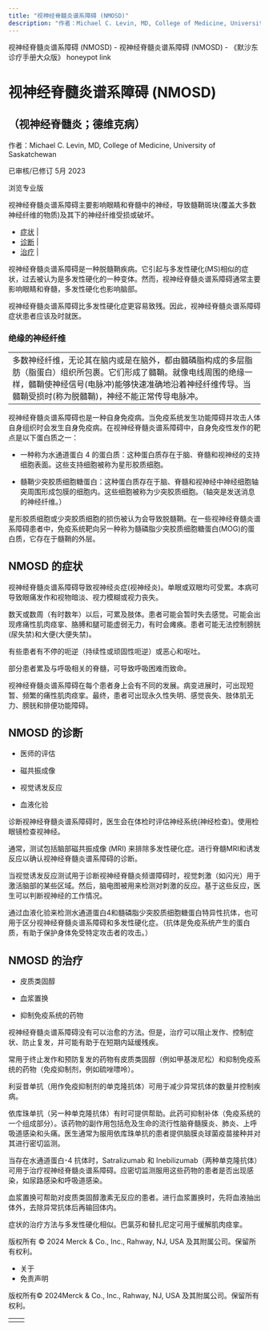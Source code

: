 ```yaml
---
title: "视神经脊髓炎谱系障碍 (NMOSD)"
description: "作者：Michael C. Levin, MD, College of Medicine, University of Saskatchewan"
---
```


﻿视神经脊髓炎谱系障碍 (NMOSD) - 视神经脊髓炎谱系障碍 (NMOSD) - 《默沙东诊疗手册大众版》 honeypot link

# 视神经脊髓炎谱系障碍 (NMOSD)

## （视神经脊髓炎；德维克病）

作者：Michael C. Levin, MD, College of Medicine, University of Saskatchewan

已审核/已修订 5月 2023

浏览专业版

视神经脊髓炎谱系障碍主要影响眼睛和脊髓中的神经，导致髓鞘斑块(覆盖大多数神经纤维的物质)及其下的神经纤维受损或破坏。

- [症状](#症状_v28487465_zh) \|
- [诊断](#诊断_v28487472_zh) \|
- [治疗](#治疗_v28487490_zh) \|

视神经脊髓炎谱系障碍是一种脱髓鞘疾病。它引起与多发性硬化(MS)相似的症状，过去被认为是多发性硬化的一种变体。然而，视神经脊髓炎谱系障碍通常主要影响眼睛和脊髓，多发性硬化也影响脑部。

视神经脊髓炎谱系障碍比多发性硬化症更容易致残。因此，视神经脊髓炎谱系障碍症状患者应该及时就医。

### 绝缘的神经纤维

|     |
| --- |
| 多数神经纤维，无论其在脑内或是在脑外，都由髓磷脂构成的多层脂肪（脂蛋白）组织所包裹。它们形成了髓鞘。就像电线周围的绝缘一样，髓鞘使神经信号(电脉冲)能够快速准确地沿着神经纤维传导。当髓鞘受损时(称为脱髓鞘)，神经不能正常传导电脉冲。<br> |

视神经脊髓炎谱系障碍也是一种自身免疫病。当免疫系统发生功能障碍并攻击人体自身组织时会发生自身免疫病。在视神经脊髓炎谱系障碍中，自身免疫性发作的靶点是以下蛋白质之一：

- 一种称为水通道蛋白 4 的蛋白质：这种蛋白质存在于脑、脊髓和视神经的支持细胞表面。这些支持细胞被称为星形胶质细胞。

- 髓鞘少突胶质细胞糖蛋白：这种蛋白质存在于脑、脊髓和视神经中神经细胞轴突周围形成包膜的细胞内。这些细胞被称为少突胶质细胞。（轴突是发送消息的神经纤维。）


星形胶质细胞或少突胶质细胞的损伤被认为会导致脱髓鞘。在一些视神经脊髓炎谱系障碍患者中，免疫系统靶向另一种称为髓磷脂少突胶质细胞糖蛋白(MOG)的蛋白质，它存在于髓鞘的外层。

## NMOSD 的症状

视神经脊髓炎谱系障碍导致视神经炎症(视神经炎)。单眼或双眼均可受累。本病可导致眼痛发作和视物暗淡、视力模糊或视力丧失。

数天或数周（有时数年）以后，可累及肢体。患者可能会暂时失去感觉。可能会出现疼痛性肌肉痉挛、胳膊和腿可能虚弱无力，有时会瘫痪。患者可能无法控制膀胱(尿失禁)和大便(大便失禁)。

有些患者有不停的呃逆（持续性或顽固性呃逆）或恶心和呕吐。

部分患者累及与呼吸相关的脊髓，可导致呼吸困难而致命。

视神经脊髓炎谱系障碍在每个患者身上会有不同的发展。病变进展时，可出现短暂、频繁的痛性肌肉痉挛。最终，患者可出现永久性失明、感觉丧失、肢体肌无力、膀胱和排便功能障碍。

## NMOSD 的诊断

- 医师的评估

- 磁共振成像

- 视觉诱发反应

- 血液化验


诊断视神经脊髓炎谱系障碍时，医生会在体检时评估神经系统(神经检查)。使用检眼镜检查视神经。

通常，测试包括脑部磁共振成像 (MRI) 来排除多发性硬化症。进行脊髓MRI和诱发反应以确认视神经脊髓炎谱系障碍的诊断。

当视觉诱发反应测试用于诊断视神经脊髓炎频谱障碍时，视觉刺激（如闪光）用于激活脑部的某些区域。然后，脑电图被用来检测对刺激的反应。基于这些反应，医生可以判断视神经的工作情况。

通过血液化验来检测水通道蛋白4和髓磷脂少突胶质细胞糖蛋白特异性抗体，也可用于区分视神经脊髓炎谱系障碍和多发性硬化症。（抗体是免疫系统产生的蛋白质，有助于保护身体免受特定攻击者的攻击。）

## NMOSD 的治疗

- 皮质类固醇

- 血浆置换

- 抑制免疫系统的药物


视神经脊髓炎谱系障碍没有可以治愈的方法。但是，治疗可以阻止发作、控制症状、防止复发，并可能有助于在短期内延缓残疾。

常用于终止发作和预防复发的药物有皮质类固醇（例如甲基泼尼松）和抑制免疫系统的药物（免疫抑制剂，例如硫唑嘌呤）。

利妥昔单抗（用作免疫抑制剂的单克隆抗体）可用于减少异常抗体的数量并控制疾病。

依库珠单抗（另一种单克隆抗体）有时可提供帮助。此药可抑制补体（免疫系统的一个组成部分）。该药物的副作用包括危及生命的流行性脑脊髓膜炎、肺炎、上呼吸道感染和头痛。医生通常为服用依库珠单抗的患者提供脑膜炎球菌疫苗接种并对其进行密切监测。

当存在水通道蛋白-4 抗体时，Satralizumab 和 Inebilizumab（两种单克隆抗体）可用于治疗视神经脊髓炎谱系障碍。应密切监测服用这些药物的患者是否出现感染，如尿路感染和呼吸道感染。

血浆置换可帮助对皮质类固醇激素无反应的患者。进行血浆置换时，先将血液抽出体外，去除异常抗体后再输回体内。

症状的治疗方法与多发性硬化相似。巴氯芬和替扎尼定可用于缓解肌肉痉挛。



版权所有 © 2024
Merck & Co., Inc., Rahway, NJ, USA 及其附属公司。保留所有权利。

- 关于
- 免责声明

版权所有© 2024Merck & Co., Inc., Rahway, NJ, USA 及其附属公司。保留所有权利。

|     |     |
| --- | --- |
|  |  |